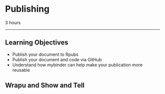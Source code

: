 #  Publishing

3 hours

---------------------------------------------------

## Learning Objectives

* Publish your document to Rpubs
* Publish your document and code via GitHub
* Understand how mybinder can help make your publication more reusable

## Wrapu and Show and Tell


